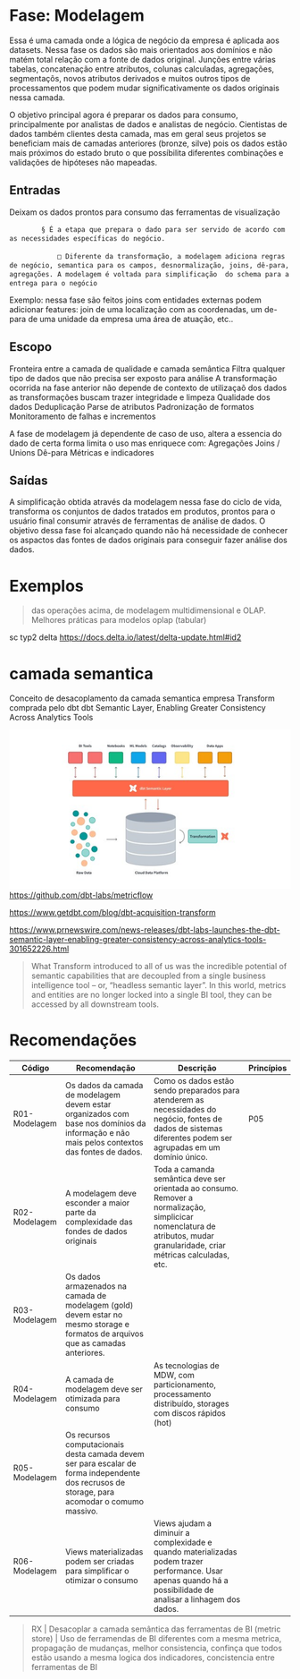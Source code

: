 # Fase: Modelagem
Essa é uma camada onde a lógica de negócio da empresa é aplicada aos datasets. Nessa fase os dados são mais orientados aos domínios e não matém total relação com a fonte de dados original. Junções entre várias tabelas, concatenação entre atributos, colunas calculadas, agregações, segmentaçõs, novos atributos derivados e muitos outros tipos de processamentos que podem mudar significativamente os dados originais nessa camada.

O objetivo principal agora é preparar os dados para consumo, principalmente por analistas de dados e analistas de negócio. Cientistas de dados também clientes desta camada, mas em geral seus projetos se beneficiam mais de camadas anteriores (bronze, silve) pois os dados estão mais próximos do estado bruto o que possíbilita diferentes combinações e validações de hipóteses não mapeadas. 

## Entradas
Deixam os dados prontos para consumo das ferramentas de visualização

			§ É a etapa que prepara o dado para ser servido de acordo com as necessidades específicas do negócio. 
				
				□ Diferente da transformação, a modelagem adiciona regras de negócio, semantica para os campos, desnormalização, joins, dê-para, agregações. A modelagem é voltada para simplificação  do schema para a entrega para o negócio
				
Exemplo: nessa fase são feitos joins com entidades externas podem adicionar features: join de uma localização com as coordenadas, um de-para de uma unidade da empresa uma área de atuação, etc..



## Escopo
Fronteira entre a camada de qualidade e camada semântica
Filtra qualquer tipo de dados que não precisa ser exposto para análise
A transformação ocorrida na fase anterior não depende de contexto de utilizaçaõ dos dados as transformações buscam trazer integridade e limpeza
Qualidade dos dados
Deduplicação
Parse de atributos
Padronização de formatos
Monitoramento de falhas e incrementos

A fase de modelagem já dependente de caso de uso, altera a essencia do dado de certa forma limita o uso mas enriquece com:
Agregações
Joins / Unions
Dê-para
Métricas e indicadores


## Saídas
A simplificação obtida através da modelagem nessa fase do ciclo de vida, transforma os conjuntos de dados tratados em produtos, prontos para o usuário final consumir através de ferramentas de análise de dados. O objetivo dessa fase foi alcançado quando não há necessidade de conhecer os aspactos das fontes de dados originais para conseguir fazer análise dos dados.





# Exemplos
> das operações acima, de modelagem multidimensional e OLAP. Melhores práticas para modelos oplap (tabular)

sc typ2 delta 
https://docs.delta.io/latest/delta-update.html#id2


# camada semantica
Conceito de desacoplamento da camada semantica empresa Transform comprada pelo dbt 
dbt Semantic Layer, Enabling Greater Consistency Across Analytics Tools

![Alt text](image.png)
https://github.com/dbt-labs/metricflow

https://www.getdbt.com/blog/dbt-acquisition-transform

https://www.prnewswire.com/news-releases/dbt-labs-launches-the-dbt-semantic-layer-enabling-greater-consistency-across-analytics-tools-301652226.html

>What Transform introduced to all of us was the incredible potential of semantic capabilities that are decoupled from a single business intelligence tool – or, “headless semantic layer”. In this world, metrics and entities are no longer locked into a single BI tool, they can be accessed by all downstream tools. 



# Recomendações





Código | Recomendação | Descrição | Princípios
------ | ------------ | --------- | ----------
R01-Modelagem | Os dados da camada de modelagem devem estar organizados com base nos domínios da informação e não mais pelos contextos das fontes de dados. | Como os dados estão sendo preparados para atenderem as necessidades do negócio, fontes de dados de sistemas diferentes podem ser agrupadas em um domínio único. | P05
R02-Modelagem | A modelagem deve esconder a maior parte da complexidade das fondes de dados originais | Toda a camanda semântica deve ser orientada ao consumo. Remover a normalização, simplicicar nomenclatura de atributos, mudar granularidade, criar métricas calculadas, etc.
R03-Modelagem | Os dados armazenados na camada de modelagem (gold) devem estar no mesmo storage e formatos de arquivos que as camadas anteriores.
R04-Modelagem | A camada de modelagem deve ser otimizada para consumo | As tecnologias de MDW, com particionamento, processamento distribuído, storages com discos rápidos (hot)
R05-Modelagem | Os recursos computacionais desta camada devem ser para escalar de forma independente dos recrusos de storage, para acomodar o comumo massivo.
R06-Modelagem | Views materializadas podem ser criadas para simplificar o otimizar o consumo | Views ajudam a diminuir a complexidade e quando materializadas podem trazer performance. Usar apenas quando há a possibilidade de analisar a linhagem dos dados.


> RX | Desacoplar a camada semântica das ferramentas de BI (metric store) | Uso de ferramendas de BI diferentes com a mesma metrica, propagação de mudanças, melhor consistencia, confinça que todos estão usando a mesma logica dos indicadores, concistencia entre ferramentas de BI
